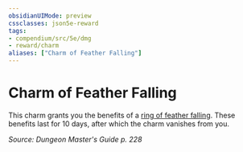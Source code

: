```yaml
---
obsidianUIMode: preview
cssclasses: json5e-reward
tags:
- compendium/src/5e/dmg
- reward/charm
aliases: ["Charm of Feather Falling"]
---
```

# Charm of Feather Falling

This charm grants you the benefits of a [ring of feather falling](compendium/items/ring-of-feather-falling.md). These benefits last for 10 days, after which the charm vanishes from you.

*Source: Dungeon Master's Guide p. 228*